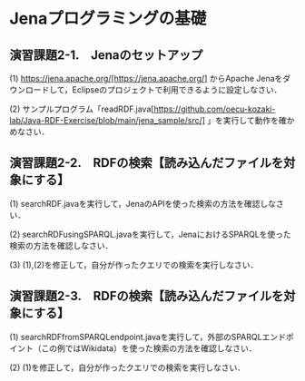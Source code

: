 # Jenaプログラミングの基礎
## 演習課題2-1.　Jenaのセットアップ
(1) https://jena.apache.org/[https://jena.apache.org/] からApache Jenaをダウンロードして，Eclipseのプロジェクトで利用できるように設定しなさい．

(2) サンプルプログラム「readRDF.java[https://github.com/oecu-kozaki-lab/Java-RDF-Exercise/blob/main/jena_sample/src/] 」を実行して動作を確かめなさい．

## 演習課題2-2.　RDFの検索【読み込んだファイルを対象にする】
(1) searchRDF.javaを実行して，JenaのAPIを使った検索の方法を確認しなさい．

(2) searchRDFusingSPARQL.javaを実行して，JenaにおけるSPARQLを使った検索の方法を確認しなさい．

(3) (1),(2)を修正して，自分が作ったクエリでの検索を実行しなさい．

## 演習課題2-3.　RDFの検索【読み込んだファイルを対象にする】
(1) searchRDFfromSPARQLendpoint.javaを実行して，外部のSPARQLエンドポイント（この例ではWikidata）を使った検索の方法を確認しなさい．

(2) (1)を修正して，自分が作ったクエリでの検索を実行しなさい．

